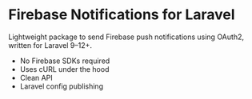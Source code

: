 # Firebase Notifications for Laravel

Lightweight package to send Firebase push notifications using OAuth2, written for Laravel 9–12+.

- No Firebase SDKs required
- Uses cURL under the hood
- Clean API
- Laravel config publishing
